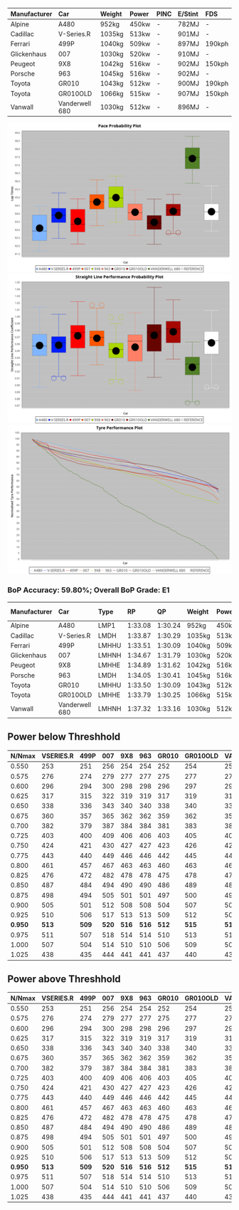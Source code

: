 |Manufacturer|Car|Weight|Power|PINC|E/Stint|FDS|
|:-|:-|:-|:-|:-|:-|:-|
|Alpine|A480|952kg|450kw|-|782MJ|-|
|Cadillac|V-Series.R|1035kg|513kw|-|901MJ|-|
|Ferrari|499P|1040kg|509kw|-|897MJ|190kph|
|Glickenhaus|007|1030kg|520kw|-|910MJ|-|
|Peugeot|9X8|1042kg|516kw|-|902MJ|150kph|
|Porsche|963|1045kg|516kw|-|902MJ|-|
|Toyota|GR010|1043kg|512kw|-|900MJ|190kph|
|Toyota|GR010OLD|1066kg|515kw|-|907MJ|150kph|
|Vanwall|Vanderwell 680|1030kg|512kw|-|896MJ|-|

![PACECHART](./IMG/OFFICIAL.png)
![STRAIGHTLINEPERFORMANCECHART](./IMG/OFFICIAL_sp.png)
![TYREPERFORMANCECHART](./IMG/OFFICIAL_tw.png)

### BoP Accuracy: 59.80%; Overall BoP Grade: E1
|Manufacturer|Car|Type|RP|QP|Weight|Power¹|Threshhold|PINC|Power²|E/Stint|AVG Vmax|FDS|RDLC|L/Stint|BOP-Grade|ModelAccuracy|ModelPoints|Match%|
|:-|:-|:-|:-|:-|:-|:-|:-|:-|:-|:-|:-|:-|:-|:-|:-|:-|:-|:-|
|Alpine|A480|LMP1|1:33.08|1:30.24|952kg|450kw|0.0kph|-|450kw|782MJ|301.28kph|-|0.97|37|-Ω1|67.92%|957|47.08%|
|Cadillac|V-Series.R|LMDH|1:33.87|1:30.29|1035kg|513kw|0.0kph|-|513kw|901MJ|301.52kph|-|1.03|40|-B2|91.10%|1770|82.07%|
|Ferrari|499P|LMHHU|1:33.51|1:30.09|1040kg|509kw|0.0kph|-|509kw|897MJ|303.65kph|190kph|1.05|40|-D1|84.26%|2292|65.98%|
|Glickenhaus|007|LMHNH|1:34.67|1:31.79|1030kg|520kw|0.0kph|-|520kw|910MJ|304.27kph|-|0.96|40|+B1|94.63%|1605|86.65%|
|Peugeot|9X8|LMHHE|1:34.89|1:31.62|1042kg|516kw|0.0kph|-|516kw|902MJ|299.84kph|150kph|1.02|40|+C2|83.63%|2468|73.98%|
|Porsche|963|LMDH|1:34.05|1:30.41|1045kg|516kw|0.0kph|-|516kw|902MJ|301.39kph|-|1.01|40|-A2|93.14%|5746|90.79%|
|Toyota|GR010|LMHHU|1:33.50|1:30.09|1043kg|512kw|0.0kph|-|512kw|900MJ|303.87kph|190kph|1.05|40|-D2|87.37%|3154|64.00%|
|Toyota|GR010OLD|LMHHE|1:33.79|1:30.25|1066kg|515kw|0.0kph|-|515kw|907MJ|304.07kph|150kph|1.03|40|-C1|89.81%|1393|78.39%|
|Vanwall|Vanderwell 680|LMHNH|1:37.32|1:33.16|1030kg|512kw|0.0kph|-|512kw|896MJ|296.26kph|-|1.01|40|+Ω2|90.28%|604|-50.69%|

## Power below Threshhold
|N/Nmax|VSERIES.R|499P|007|9X8|963|GR010|GR010OLD|VANDERWELL680|​|RPM|A480|
|:-|:-|:-|:-|:-|:-|:-|:-|:-|:-|:-|:-|
|0.550|253|251|256|254|254|252|254|252|​|--|-|
|0.575|276|274|279|277|277|275|277|275|​|--|-|
|0.600|296|294|300|298|298|296|297|296|​|--|-|
|0.625|317|315|322|319|319|317|319|317|​|--|-|
|0.650|338|336|343|340|340|338|340|338|​|--|-|
|0.675|360|357|365|362|362|359|362|359|​|--|-|
|0.700|382|379|387|384|384|381|383|381|​|--|-|
|0.725|403|400|409|406|406|403|405|403|​|--|-|
|0.750|424|421|430|427|427|423|426|423|​|--|-|
|0.775|443|440|449|446|446|442|445|442|​|5000|264|
|0.800|461|457|467|463|463|460|463|460|​|5500|312|
|0.825|476|472|482|478|478|475|478|475|​|6000|349|
|0.850|487|484|494|490|490|486|489|486|​|6500|394|
|0.875|498|494|505|501|501|497|500|497|​|7000|440|
|0.900|505|501|512|508|508|504|507|504|​|7500|451|
|0.925|510|506|517|513|513|509|512|509|​|8000|447|
|**0.950**|**513**|**509**|**520**|**516**|**516**|**512**|**515**|**512**|**​**|**8500**|**450**|
|0.975|511|507|518|514|514|510|513|510|​|9000|225|
|1.000|507|504|514|510|510|506|509|506|​|--|-|
|1.025|438|435|444|441|441|437|440|437|​|--|-|

## Power above Threshhold
|N/Nmax|VSERIES.R|499P|007|9X8|963|GR010|GR010OLD|VANDERWELL680|​|RPM|A480|
|:-|:-|:-|:-|:-|:-|:-|:-|:-|:-|:-|:-|
|0.550|253|251|256|254|254|252|254|252|​|--|-|
|0.575|276|274|279|277|277|275|277|275|​|--|-|
|0.600|296|294|300|298|298|296|297|296|​|--|-|
|0.625|317|315|322|319|319|317|319|317|​|--|-|
|0.650|338|336|343|340|340|338|340|338|​|--|-|
|0.675|360|357|365|362|362|359|362|359|​|--|-|
|0.700|382|379|387|384|384|381|383|381|​|--|-|
|0.725|403|400|409|406|406|403|405|403|​|--|-|
|0.750|424|421|430|427|427|423|426|423|​|--|-|
|0.775|443|440|449|446|446|442|445|442|​|5000|264|
|0.800|461|457|467|463|463|460|463|460|​|5500|312|
|0.825|476|472|482|478|478|475|478|475|​|6000|349|
|0.850|487|484|494|490|490|486|489|486|​|6500|394|
|0.875|498|494|505|501|501|497|500|497|​|7000|440|
|0.900|505|501|512|508|508|504|507|504|​|7500|451|
|0.925|510|506|517|513|513|509|512|509|​|8000|447|
|**0.950**|**513**|**509**|**520**|**516**|**516**|**512**|**515**|**512**|**​**|**8500**|**450**|
|0.975|511|507|518|514|514|510|513|510|​|9000|225|
|1.000|507|504|514|510|510|506|509|506|​|--|-|
|1.025|438|435|444|441|441|437|440|437|​|--|-|
